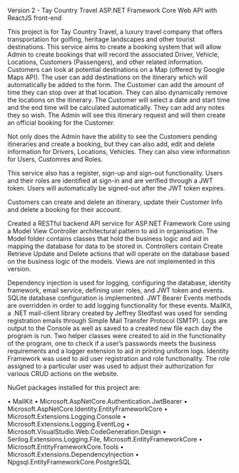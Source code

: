 Version 2 - Tay Country Travel ASP.NET Framework Core Web API with ReactJS front-end

This project is for Tay Country Travel, a luxury travel company that offers transportation for golfing, heritage landscapes and other tourist destinations. This service aims to create a booking system that will allow Admin to create bookings that will record the associated Driver, Vehicle, Locations, Customers (Passengers), and other related information. Customers can look at potential destinations on a Map (offered by Google Maps API). The user can add destinations on the itinerary which will automatically be added to the form. The Customer can add the amount of time they can stop over at that location. They can also dynamically remove the locations on the itinerary. The Customer will select a date and start time and the end time will be calculated automatically. They can add any notes they so wish. The Admin will see this itinerary request and will then create an official booking for the Customer.

Not only does the Admin have the ability to see the Customers pending itineraries and create a booking, but they can also add, edit and delete information for Drivers, Locations, Vehicles. They can also view information for Users, Customres and Roles.

This service also has a register, sign-up and sign-out functionality. Users and their roles are identified at sign-in and are verified through a JWT token. Users will automatically be signed-out after the JWT token expires.

Customers can create and delete an itinerary, update their Customer Info and delete a booking for their account.

Created a RESTful backend API service for ASP.NET Framework Core using a Model View Controller architectural pattern to aid in organisation. The Model folder contains classes that hold the business logic and aid in mapping the database for data to be stored in. Controllers contain Create Retrieve Update and Delete actions that will operate on the database based on the business logic of the models. Views are not implemented in this version.

Dependency injection is used for logging, configuring the database, identity framework, email service, defining user roles, and JWT token and events. SQLite database configuration is implemented. JWT Bearer Events methods are overridden in order to add logging functionality for these events. MailKit, a .NET mail-client library created by Jeffrey Stedfast was used for sending registration emails through Simple Mail Transfer Protocol (SMTP). Logs are output to the Console as well as saved to a created new file each day the program is run. Two helper classes were created to aid in the functionality of the program, one to check if a user’s passwords meets the business requirements and a logger extension to aid in printing uniform logs. Identity Framework was used to aid user registration and role functionality. The role assigned to a particular user was used to adjust their authorization for various CRUD actions on the website.

NuGet packages installed for this project are:

• MailKit • Microsoft.AspNetCore.Authentication.JwtBearer • Microsoft.AspNetCore.Identity.EntityFrameworkCore • Microsoft.Extensions.Logging.Console • Microsoft.Extensions.Logging.EventLog • Microsoft.VisualStudio.Web.CodeGeneration.Design • Serilog.Extensions.Logging.File, Microsoft.EntityFrameworkCore • Microsoft.EntityFrameworkCore.Tools • Microsoft.Extensions.DependencyInjection • Npgsql.EntityFrameworkCore.PostgreSQL


